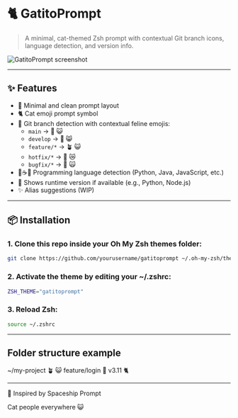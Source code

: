 # 🐈 GatitoPrompt

> A minimal, cat-themed Zsh prompt with contextual Git branch icons, language detection, and version info.

![GatitoPrompt screenshot](./https://images.emojiterra.com/microsoft/fluent-emoji/15.1/1024px/1f408_color.png)

---

## ✨ Features

- 🐾 Minimal and clean prompt layout
- 🐈 Cat emoji prompt symbol
- 🌿 Git branch detection with contextual feline emojis:
  - `main` → 🌿 😺
  - `develop` → 🌱 😸
  - `feature/*` → 🪴 😺
  - `hotfix/*` → 🍂 😿
  - `bugfix/*` → 🐞 🙀
- 🐍☕📜 Programming language detection (Python, Java, JavaScript, etc.)
- 🧪 Shows runtime version if available (e.g., Python, Node.js)
- ✨ Alias suggestions (WIP)

---

## 📦 Installation

### 1. Clone this repo inside your Oh My Zsh themes folder:

```bash
git clone https://github.com/yourusername/gatitoprompt ~/.oh-my-zsh/themes/gatitoprompt 
````

### 2. Activate the theme by editing your ~/.zshrc:

```bash
ZSH_THEME="gatitoprompt"
````

### 3. Reload Zsh:

```bash
source ~/.zshrc
````

---

## Folder structure example

~/my-project 🪴 😺 feature/login 🐍 v3.11
🐈 

---

💖 Inspired by
Spaceship Prompt

Cat people everywhere 😺